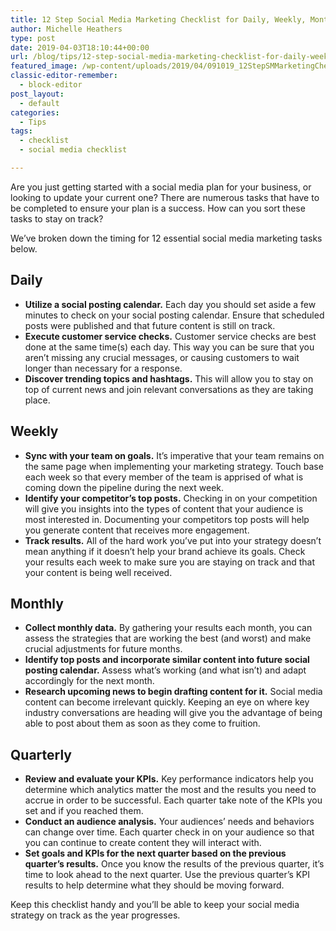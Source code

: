 ```yaml
---
title: 12 Step Social Media Marketing Checklist for Daily, Weekly, Monthly and Quarterly Efforts
author: Michelle Heathers
type: post
date: 2019-04-03T18:10:44+00:00
url: /blog/tips/12-step-social-media-marketing-checklist-for-daily-weekly-monthly-and-quarterly-efforts
featured_image: /wp-content/uploads/2019/04/091019_12StepSMMarketingChecklist_BG.jpg
classic-editor-remember:
  - block-editor
post_layout:
  - default
categories:
  - Tips
tags:
  - checklist
  - social media checklist

---
```

Are you just getting started with a social media plan for your business, or looking to update your current one? There are numerous tasks that have to be completed to ensure your plan is a success. How can you sort these tasks to stay on track?   


We’ve broken down the timing for 12 essential social media marketing tasks below.   


## **Daily**   


  * **Utilize a social posting calendar.** Each day you should set aside a few minutes to check on your social posting calendar. Ensure that scheduled posts were published and that future content is still on track.
  * **Execute customer service checks.** Customer service checks are best done at the same time(s) each day. This way you can be sure that you aren’t missing any crucial messages, or causing customers to wait longer than necessary for a response.
  * **Discover trending topics and hashtags.** This will allow you to stay on top of current news and join relevant conversations as they are taking place.

## **Weekly**   


  * **Sync with your team on goals.** It’s imperative that your team remains on the same page when implementing your marketing strategy. Touch base each week so that every member of the team is apprised of what is coming down the pipeline during the next week. 
  * **Identify your competitor’s top posts.** Checking in on your competition will give you insights into the types of content that your audience is most interested in. Documenting your competitors top posts will help you generate content that receives more engagement. 
  * **Track results.** All of the hard work you’ve put into your strategy doesn’t mean anything if it doesn’t help your brand achieve its goals. Check your results each week to make sure you are staying on track and that your content is being well received.

## **Monthly**   


  * **Collect monthly data.** By gathering your results each month, you can assess the strategies that are working the best (and worst) and make crucial adjustments for future months.
  * **Identify top posts and incorporate similar content into future social posting calendar.** Assess what’s working (and what isn’t) and adapt accordingly for the next month. 
  * **Research upcoming news to begin drafting content for it.** Social media content can become irrelevant quickly. Keeping an eye on where key industry conversations are heading will give you the advantage of being able to post about them as soon as they come to fruition. &nbsp;

## **Quarterly**   


  * **Review and evaluate your KPIs.** Key performance indicators help you determine which analytics matter the most and the results you need to accrue in order to be successful. Each quarter take note of the KPIs you set and if you reached them.
  * **Conduct an audience analysis.** Your audiences’ needs and behaviors can change over time. Each quarter check in on your audience so that you can continue to create content they will interact with.
  * **Set goals and KPIs for the next quarter based on the previous quarter’s results.** Once you know the results of the previous quarter, it’s time to look ahead to the next quarter. Use the previous quarter&#8217;s KPI results to help determine what they should be moving forward.

Keep this checklist handy and you’ll be able to keep your social media strategy on track as the year progresses.